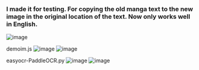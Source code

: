 ### I made it for testing. For copying the old manga text to the new image in the original location of the text. Now only works well in English.

![image](https://user-images.githubusercontent.com/22098092/212450628-765d9b98-2798-4743-8742-03b6095272bf.png)

demoim.js
![image](https://github.com/Kuju29/Text_to_same_location_for_manga-DEMO./assets/22098092/470da2ce-9902-4d1b-8057-9a2471cbdf54)
![image](https://github.com/Kuju29/Text_to_same_location_for_manga-DEMO./assets/22098092/06fd35bd-184a-40eb-8f48-6072379339ef)

easyocr-PaddleOCR.py
![image](https://github.com/user-attachments/assets/188b1e92-bf3d-4b5f-9a40-650befa28cfb)
![image](https://github.com/user-attachments/assets/78f5feed-9263-47aa-b3b8-f9afc4d4219c)
